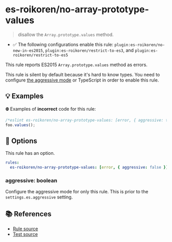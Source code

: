 # es-roikoren/no-array-prototype-values
> disallow the `Array.prototype.values` method.

- ✅ The following configurations enable this rule: `plugin:es-roikoren/no-new-in-es2015`, `plugin:es-roikoren/restrict-to-es3`, and `plugin:es-roikoren/restrict-to-es5`

This rule reports ES2015 `Array.prototype.values` method as errors.

This rule is silent by default because it's hard to know types. You need to configure [the aggressive mode](../#the-aggressive-mode) or TypeScript in order to enable this rule.

## 💡 Examples

⛔ Examples of **incorrect** code for this rule:

```js
/*eslint es-roikoren/no-array-prototype-values: [error, { aggressive: true }] */
foo.values();
```

## 🔧 Options

This rule has an option.

```yml
rules:
  es-roikoren/no-array-prototype-values: [error, { aggressive: false }]
```

### aggressive: boolean

Configure the aggressive mode for only this rule.
This is prior to the `settings.es.aggressive` setting.

## 📚 References

- [Rule source](https://github.com/roikoren755/eslint-plugin-es/blob/v0.0.6/src/rules/no-array-prototype-values.ts)
- [Test source](https://github.com/roikoren755/eslint-plugin-es/blob/v0.0.6/tests/src/rules/no-array-prototype-values.ts)
